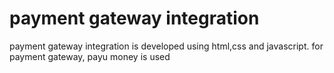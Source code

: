 # payment gateway integration
payment gateway integration is developed using html,css and javascript. for payment gateway, payu money is used
